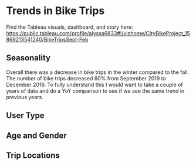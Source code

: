 # Trends in Bike Trips
Find the Tableau visuals, dashboard, and story here: https://public.tableau.com/profile/alyssa6833#!/vizhome/CityBikeProject_15869213541240/BikeTripsSept-Feb
## Seasonality

Overall there was a decrease in bike trips in the winter compared to the fall. The number of bike trips decreased 60% from September 2019 to December 2019. To fully understand this I would want to take a couple of years of data and do a YoY comparison to see if we see the same trend in previous years.

## User Type

## Age and Gender

## Trip Locations
